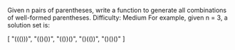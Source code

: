 Given n pairs of parentheses, write a function to generate all combinations of well-formed parentheses.
Difficulty: Medium
For example, given n = 3, a solution set is:

[
  "((()))",
  "(()())",
  "(())()",
  "()(())",
  "()()()"
]